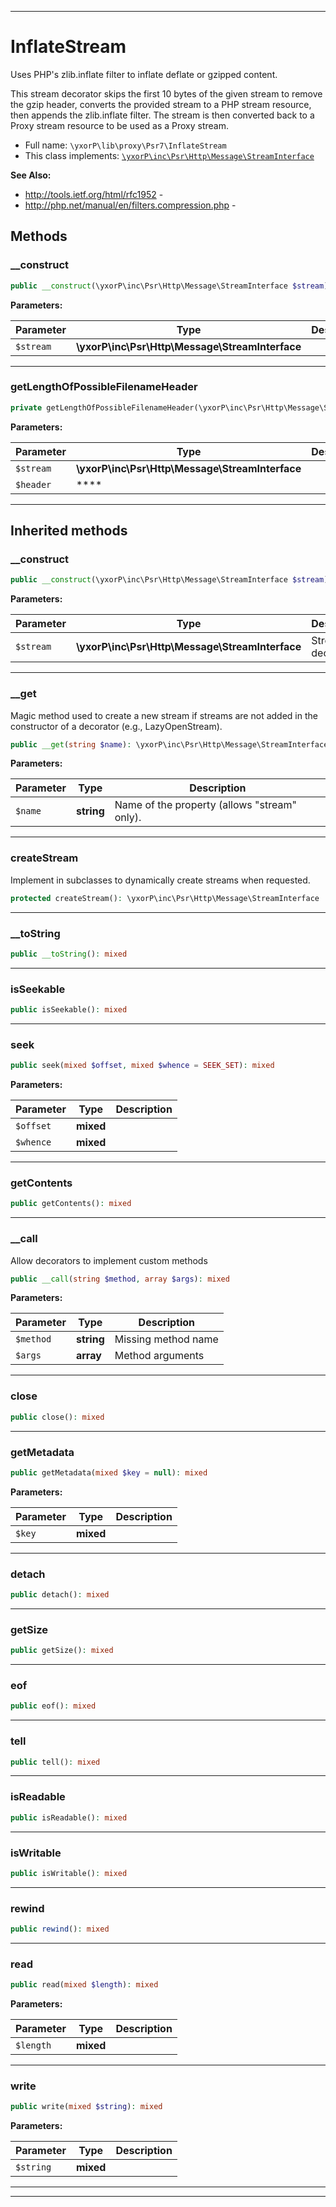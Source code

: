 ***

# InflateStream

Uses PHP's zlib.inflate filter to inflate deflate or gzipped content.

This stream decorator skips the first 10 bytes of the given stream to remove
the gzip header, converts the provided stream to a PHP stream resource,
then appends the zlib.inflate filter. The stream is then converted back
to a Proxy stream resource to be used as a Proxy stream.

* Full name: `\yxorP\lib\proxy\Psr7\InflateStream`
* This class implements:
[`\yxorP\inc\Psr\Http\Message\StreamInterface`](../../../inc/Psr/Http/Message/StreamInterface.md)

**See Also:**

* http://tools.ietf.org/html/rfc1952 - 
* http://php.net/manual/en/filters.compression.php - 




## Methods


### __construct



```php
public __construct(\yxorP\inc\Psr\Http\Message\StreamInterface $stream): mixed
```








**Parameters:**

| Parameter | Type | Description |
|-----------|------|-------------|
| `$stream` | **\yxorP\inc\Psr\Http\Message\StreamInterface** |  |




***

### getLengthOfPossibleFilenameHeader



```php
private getLengthOfPossibleFilenameHeader(\yxorP\inc\Psr\Http\Message\StreamInterface $stream,  $header): int
```








**Parameters:**

| Parameter | Type | Description |
|-----------|------|-------------|
| `$stream` | **\yxorP\inc\Psr\Http\Message\StreamInterface** |  |
| `$header` | **** |  |




***


## Inherited methods


### __construct



```php
public __construct(\yxorP\inc\Psr\Http\Message\StreamInterface $stream): mixed
```








**Parameters:**

| Parameter | Type | Description |
|-----------|------|-------------|
| `$stream` | **\yxorP\inc\Psr\Http\Message\StreamInterface** | Stream to decorate |




***

### __get

Magic method used to create a new stream if streams are not added in
the constructor of a decorator (e.g., LazyOpenStream).

```php
public __get(string $name): \yxorP\inc\Psr\Http\Message\StreamInterface
```








**Parameters:**

| Parameter | Type | Description |
|-----------|------|-------------|
| `$name` | **string** | Name of the property (allows &quot;stream&quot; only). |




***

### createStream

Implement in subclasses to dynamically create streams when requested.

```php
protected createStream(): \yxorP\inc\Psr\Http\Message\StreamInterface
```











***

### __toString



```php
public __toString(): mixed
```











***

### isSeekable



```php
public isSeekable(): mixed
```











***

### seek



```php
public seek(mixed $offset, mixed $whence = SEEK_SET): mixed
```








**Parameters:**

| Parameter | Type | Description |
|-----------|------|-------------|
| `$offset` | **mixed** |  |
| `$whence` | **mixed** |  |




***

### getContents



```php
public getContents(): mixed
```











***

### __call

Allow decorators to implement custom methods

```php
public __call(string $method, array $args): mixed
```








**Parameters:**

| Parameter | Type | Description |
|-----------|------|-------------|
| `$method` | **string** | Missing method name |
| `$args` | **array** | Method arguments |




***

### close



```php
public close(): mixed
```











***

### getMetadata



```php
public getMetadata(mixed $key = null): mixed
```








**Parameters:**

| Parameter | Type | Description |
|-----------|------|-------------|
| `$key` | **mixed** |  |




***

### detach



```php
public detach(): mixed
```











***

### getSize



```php
public getSize(): mixed
```











***

### eof



```php
public eof(): mixed
```











***

### tell



```php
public tell(): mixed
```











***

### isReadable



```php
public isReadable(): mixed
```











***

### isWritable



```php
public isWritable(): mixed
```











***

### rewind



```php
public rewind(): mixed
```











***

### read



```php
public read(mixed $length): mixed
```








**Parameters:**

| Parameter | Type | Description |
|-----------|------|-------------|
| `$length` | **mixed** |  |




***

### write



```php
public write(mixed $string): mixed
```








**Parameters:**

| Parameter | Type | Description |
|-----------|------|-------------|
| `$string` | **mixed** |  |




***


***

